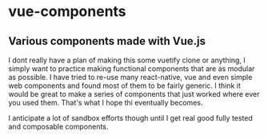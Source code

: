# vue-components
## Various components made with Vue.js


I dont really have a plan of making this some vuetify clone or anything, I simply want to practice making functional components that are as modular as possible. 
I have tried to re-use many react-native, vue and even simple web components and found most of them to be fairly generic. I think it would be great
to make a series of components that just worked where ever you used them. That's what I hope thi eventually becomes.

I anticipate a lot of sandbox efforts though until I get real good fully tested and composable components.
